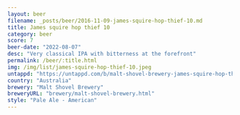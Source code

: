 ```yaml
---
layout: beer
filename: _posts/beer/2016-11-09-james-squire-hop-thief-10.md
title: James squire hop thief 10
category: beer
score: 7
beer-date: "2022-08-07"
desc: "Very classical IPA with bitterness at the forefront"
permalink: /beer/:title.html
img: /img/list/james-squire-hop-thief-10.jpeg
untappd: "https://untappd.com/b/malt-shovel-brewery-james-squire-hop-thief-10/3434661"
country: "Australia"
brewery: "Malt Shovel Brewery"
breweryURL: "brewery/malt-shovel-brewery.html"
style: "Pale Ale - American"
---
```

